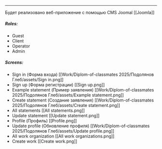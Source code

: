 
___
Будет реализовано веб-приложение с помощью CMS Joomal [[Joomla]]

##### Roles:
- Guest
- Client
- Operator
- Admin

##### Screens:
- Sign in (Форма входа) [[Work/Diplom-of-classmates 2025/Подолянов Глеб/assets/Sign in.png]]
- Sign up (Форма регистрации) [[Sign up.png]]
- Example statement (Пример заявления) [[Work/Diplom-of-classmates 2025/Подолянов Глеб/assets/Example statement.png]]
- Create statement (Создание заявления) [[Work/Diplom-of-classmates 2025/Подолянов Глеб/assets/Create statement.png]]
- All statements [[All statements.png]]
- Update statement [[Update statement.png]]
- Profile (Профиль) [[Profile.png]]
- Update profile (Обновление профиля) [[Work/Diplom-of-classmates 2025/Подолянов Глеб/assets/Update profile.png]]
- All work organization [[All work organizations.png]]
- Create work [[Create work.png]]